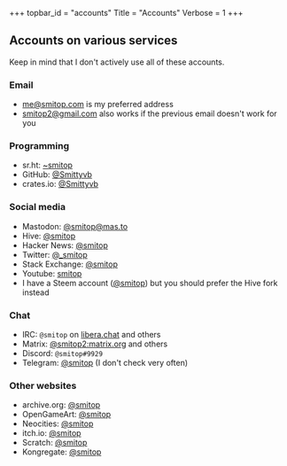 +++
topbar_id = "accounts"
Title = "Accounts"
Verbose = 1
+++

## Accounts on various services

Keep in mind that I don't actively use all of these accounts.

### Email
- me@smitop.com is my preferred address
- smitop2@gmail.com also works if the previous email doesn't work for you

### Programming
- sr.ht: [~smitop](https://sr.ht/~smitop/)
- GitHub: [@Smittyvb](https://github.com/Smittyvb/)
- crates.io: [@Smittyvb](https://crates.io/users/Smittyvb)

### Social media
- Mastodon: [@smitop@mas.to](https://mas.to/@smitop)
- Hive: [@smitop](https://hiveblocks.com/@smitop)
- Hacker News: [@smitop](https://news.ycombinator.com/user?id=smitop)
- Twitter: [@_smitop](https://twitter.com/_smitop)
- Stack Exchange: [@smitop](https://stackexchange.com/users/17341075/smitop?tab=accounts)
- Youtube: [smitop](https://www.youtube.com/channel/UCg9cKCFNaVDYmXK2u-FxX1w/)
- I have a Steem account ([@smitop](https://hiveblocks.com/@smitop)) but you should prefer the Hive fork instead

### Chat
- IRC: `@smitop` on [libera.chat](https://libera.chat/) and others
- Matrix: [@smitop2:matrix.org](https://matrix.to/#/@smitop2:matrix.org) and others
- Discord: `@smitop#9929`
- Telegram: [@smitop](https://t.me/smitop) (I don't check very often)

### Other websites
- archive.org: [@smitop](https://archive.org/details/@smitop)
- OpenGameArt: [@smitop](https://opengameart.org/users/smitop)
- Neocities: [@smitop](https://neocities.org/site/smitop)
- itch.io: [@smitop](https://smitop.itch.io/)
- Scratch: [@smitop](https://scratch.mit.edu/users/smitop/)
- Kongregate: [@smitop](https://www.kongregate.com/accounts/smitop)
